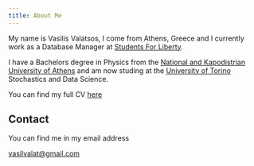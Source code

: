 ```yaml
---
title: About Me
---
```

My name is Vasilis Valatsos, I come from Athens, Greece and I currently work as a Database Manager at [Students For Liberty](https://studentsforliberty.org).

I have a Bachelors degree in Physics from the [National and Kapodistrian University of Athens](https://www.phys.uoa.gr) and am now studing at the [University of Torino](https://www.unito.it) Stochastics and Data Science.

You can find my full CV [here](/pdfs/cv.pdf)

## Contact
You can find me in my email address

vasilvalat@gmail.com